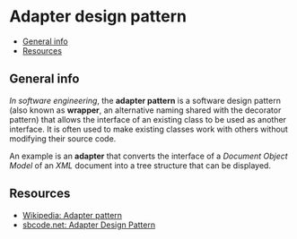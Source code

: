 # Adapter design pattern

- [General info](#general-info)
- [Resources](#resources)

## General info

_In software engineering_, the **adapter pattern** is a software design pattern (also known as **wrapper**, an alternative naming shared with the decorator pattern) that allows the interface of an existing class to be used as another interface. It is often used to make existing classes work with others without modifying their source code.

An example is an **adapter** that converts the interface of a _Document Object Model_ of an _XML_ document into a tree structure that can be displayed.

## Resources

* [Wikipedia: Adapter pattern](https://en.wikipedia.org/wiki/Adapter_pattern)
* [sbcode.net: Adapter Design Pattern](https://sbcode.net/typescript/adapter/)